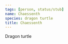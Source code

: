 ```yaml
---
tags: [person, status/stub]
name: Chaessenth
species: dragon turtle
title: Chaessenth
---
```


Dragon turtle